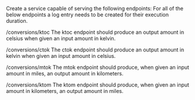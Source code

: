 
Create a service capable of serving the following endpoints:
For all of the below endpoints a log entry needs to be created for their execution duration.

/conversions/ktoc
The ktoc endpoint should produce an output amount in celsius when given an input amount in kelvin.

/conversions/ctok
The ctok endpoint should produce an output amount in kelvin when given an input amount in celsius.

/conversions/mtok
The mtok endpoint should produce, when given an input amount in miles, an output amount in kilometers.

/conversions/ktom
The ktom endpoint should produce, when given an input amount in kilometers, an output amount in miles.
